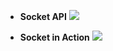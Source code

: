 * **Socket API**
![](http://s7.postimg.org/43zj1hzkb/Socket_API_converted.jpg)
 
* **Socket in Action**
![](http://s14.postimg.org/bhigck71d/Socketinuse.png)
